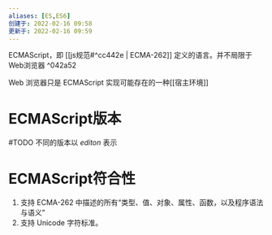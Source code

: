 ```yaml
---
aliases: [ES,ES6]
创建于: 2022-02-16 09:58
更新于: 2022-02-16 09:59
---
```

ECMAScript，即 [[js规范#^cc442e | ECMA-262]] 定义的语言。并不局限于Web浏览器 ^042a52

Web 浏览器只是 ECMAScript 实现可能存在的一种[[宿主环境]]

# ECMAScript版本
#TODO 
不同的版本以 _editon_ 表示
# ECMAScript符合性
1. 支持 ECMA-262 中描述的所有“类型、值、对象、属性、函数，以及程序语法与语义”
2. 支持 Unicode 字符标准。